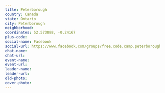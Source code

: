 ```yaml
---
title: Peterborough
country: Canada
state: Ontario
city: Peterborough
neighborhood: 
coordinates: 52.573888, -0.24167
plus-code:
social-name: Facebook
social-url: https://www.facebook.com/groups/free.code.camp.peterborough
chat-name:
chat-url:
event-name:
event-url:
leader-name:
leader-url:
old-photo: 
cover-photo:
---
```


